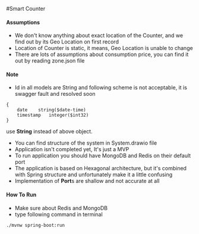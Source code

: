 #Smart Counter
#### Assumptions
- We don't know anything about exact location of the Counter, and we find out by its Geo Location on first record
- Location of Counter is static, it means, Geo Location is unable to change
- There are lots of assumptions about consumption price, you can find it out by reading zone.json file

#### Note
- Id in all models are String and following scheme is not acceptable, it is swagger fault and resolved soon
```
{
    date	string($date-time)
    timestamp	integer($int32)
}
```
use **String** instead of above object.

- You can find structure of the system in System.drawio file
- Application isn't completed yet, It's just a MVP
- To run application you should have MongoDB and Redis on their default port
- The application is based on Hexagonal architecture, but it's combined with Spring structure and unfortunately make it 
a little confusing
- Implementation of **Port**s are shallow and not accurate at all

#### How To Run
- Make sure about Redis and MongoDB
- type following command in terminal
```
./mvnw spring-boot:run
```